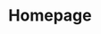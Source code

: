 ---
title: Homepage
banner:
    top_text_small: Welcome To
    top_text_large: DreamTrips
    video: 
      url: https://vimeo.com/338744986
      slogan: I haven't been everywhere but it's on my list
    background_photo: /v1559443422/team-all-in/beach-clear-water-white-boat.jpg
photo_links:
    - text: View Our DreamTrips Photo Gallery
      page: "gallery.md"
      background_photo: /v1559445846/team-all-in/group-in-the-pool.jpg
    - text: Get The DreamTrips App
      page: "apps-to-download.md"
      background_photo: /v1559445909/team-all-in/mobile-phone-photo.jpg
---